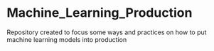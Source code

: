 # Machine_Learning_Production
Repository created to focus some ways and practices on how to put machine learning models into production
